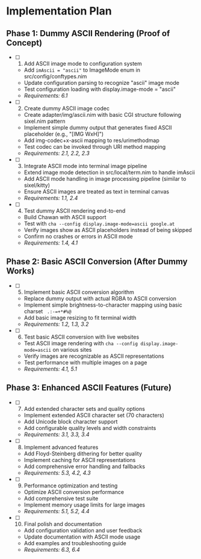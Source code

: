 # Implementation Plan

## Phase 1: Dummy ASCII Rendering (Proof of Concept)

- [ ] 1. Add ASCII image mode to configuration system
  - Add `imAscii = "ascii"` to ImageMode enum in src/config/conftypes.nim
  - Update configuration parsing to recognize "ascii" image mode
  - Test configuration loading with display.image-mode = "ascii"
  - _Requirements: 6.1_

- [ ] 2. Create dummy ASCII image codec
  - Create adapter/img/ascii.nim with basic CGI structure following sixel.nim pattern
  - Implement simple dummy output that generates fixed ASCII placeholder (e.g., "[IMG WxH]")
  - Add img-codec+x-ascii mapping to res/urimethodmap
  - Test codec can be invoked through URI method mapping
  - _Requirements: 2.1, 2.2, 2.3_

- [ ] 3. Integrate ASCII mode into terminal image pipeline
  - Extend image mode detection in src/local/term.nim to handle imAscii
  - Add ASCII mode handling in image processing pipeline (similar to sixel/kitty)
  - Ensure ASCII images are treated as text in terminal canvas
  - _Requirements: 1.1, 2.4_

- [ ] 4. Test dummy ASCII rendering end-to-end
  - Build Chawan with ASCII support
  - Test with `cha --config display.image-mode=ascii google.at`
  - Verify images show as ASCII placeholders instead of being skipped
  - Confirm no crashes or errors in ASCII mode
  - _Requirements: 1.4, 4.1_

## Phase 2: Basic ASCII Conversion (After Dummy Works)

- [ ] 5. Implement basic ASCII conversion algorithm
  - Replace dummy output with actual RGBA to ASCII conversion
  - Implement simple brightness-to-character mapping using basic charset ` .:-=+*#%@`
  - Add basic image resizing to fit terminal width
  - _Requirements: 1.2, 1.3, 3.2_

- [ ] 6. Test basic ASCII conversion with live websites
  - Test ASCII image rendering with `cha --config display.image-mode=ascii` on various sites
  - Verify images are recognizable as ASCII representations
  - Test performance with multiple images on a page
  - _Requirements: 4.1, 5.1_

## Phase 3: Enhanced ASCII Features (Future)

- [ ] 7. Add extended character sets and quality options
  - Implement extended ASCII character set (70 characters)
  - Add Unicode block character support
  - Add configurable quality levels and width constraints
  - _Requirements: 3.1, 3.3, 3.4_

- [ ] 8. Implement advanced features
  - Add Floyd-Steinberg dithering for better quality
  - Implement caching for ASCII representations
  - Add comprehensive error handling and fallbacks
  - _Requirements: 5.3, 4.2, 4.3_

- [ ] 9. Performance optimization and testing
  - Optimize ASCII conversion performance
  - Add comprehensive test suite
  - Implement memory usage limits for large images
  - _Requirements: 5.1, 5.2, 4.4_

- [ ] 10. Final polish and documentation
  - Add configuration validation and user feedback
  - Update documentation with ASCII mode usage
  - Add examples and troubleshooting guide
  - _Requirements: 6.3, 6.4_